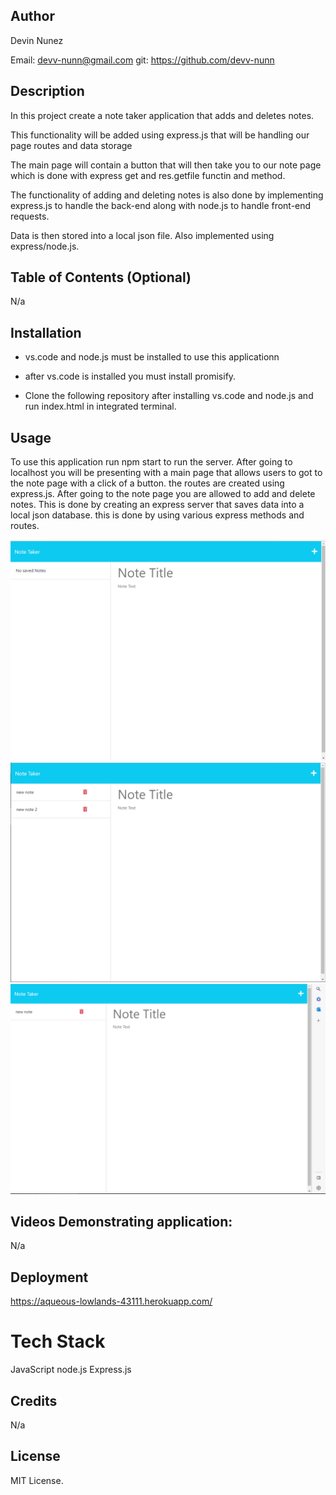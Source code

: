 ## Author

Devin Nunez

Email: devv-nunn@gmail.com
git: https://github.com/devv-nunn

## Description

In this project create a note taker application that adds and deletes notes.

This functionality will be added using express.js that will be handling our page routes and data storage

The main page will contain a button that will then take you to our note page which is done with express get and res.getfile functin and method. 

The functionality of adding and deleting notes is also done by implementing express.js to handle the back-end along with node.js to handle front-end requests.

Data is then stored into a local json file. Also implemented using express/node.js.

## Table of Contents (Optional)

N/a

## Installation

- vs.code and node.js must be installed to use this applicationn

- after vs.code is installed you must install promisify.

- Clone the following repository after installing vs.code and node.js and run index.html in integrated terminal.

## Usage

To use this application run npm start to run the server. After going to localhost you will be presenting with a main page that allows users to got to the note page with a click of a button. the routes are created using express.js. After going to the note page you are allowed to add and delete notes. This is done by creating an express server that saves data into a local json database. this is done by using various express methods and routes.

![Website screenshot](./assets/images/Capture1.PNG)
![Website screenshot](./assets/images/Capture2.PNG)
![Website screenshot](./assets/images/Capture3.PNG)



## Videos Demonstrating application:

N/a

## Deployment

https://aqueous-lowlands-43111.herokuapp.com/

# Tech Stack

JavaScript
node.js
Express.js

## Credits

N/a

## License

MIT License.
